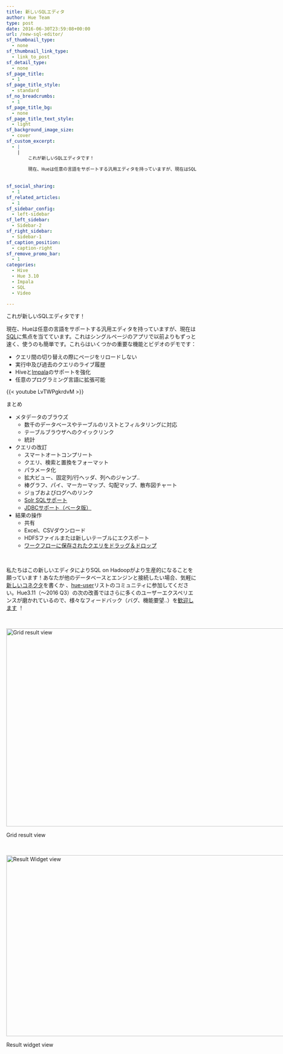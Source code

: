 ```yaml
---
title: 新しいSQLエディタ
author: Hue Team
type: post
date: 2016-06-30T23:59:08+00:00
url: /new-sql-editor/
sf_thumbnail_type:
  - none
sf_thumbnail_link_type:
  - link_to_post
sf_detail_type:
  - none
sf_page_title:
  - 1
sf_page_title_style:
  - standard
sf_no_breadcrumbs:
  - 1
sf_page_title_bg:
  - none
sf_page_title_text_style:
  - light
sf_background_image_size:
  - cover
sf_custom_excerpt:
  - |
    |
        これが新しいSQLエディタです！
        
        現在、Hueは任意の言語をサポートする汎用エディタを持っていますが、現在はSQLに焦点を当てています。これはシングルページのアプリで以前よりもずっと速く、使うのも簡単です。これらはいくつかの重要な機能とビデオのデモです：
        
        
sf_social_sharing:
  - 1
sf_related_articles:
  - 1
sf_sidebar_config:
  - left-sidebar
sf_left_sidebar:
  - Sidebar-2
sf_right_sidebar:
  - Sidebar-1
sf_caption_position:
  - caption-right
sf_remove_promo_bar:
  - 1
categories:
  - Hive
  - Hue 3.10
  - Impala
  - SQL
  - Video

---
```

これが新しいSQLエディタです！

現在、Hueは任意の言語をサポートする汎用エディタを持っていますが、現在は[SQL][1]に焦点を当てています。これはシングルページのアプリで以前よりもずっと速く、使うのも簡単です。これらはいくつかの重要な機能とビデオのデモです：

  * クエリ間の切り替えの際にページをリロードしない
  * 実行中及び過去のクエリのライブ履歴
  * Hiveと[Impala][2]のサポートを強化
  * 任意のプログラミング言語に拡張可能

{{< youtube LvTWPgkrdvM >}}

まとめ

  * メタデータのブラウズ 
      * 数千のデータベースやテーブルのリストとフィルタリングに対応
      * テーブルブラウザへのクイックリンク
      * 統計
  * クエリの改訂 
      * スマートオートコンプリート
      * クエリ、検索と置換をフォーマット
      * パラメータ化
      * 拡大ビュー、固定列/行ヘッダ、列へのジャンプ..
      * 棒グラフ、パイ、マーカーマップ、勾配マップ、散布図チャート
      * ジョブおよびログへのリンク
      * [Solr SQLサポート][3]
      * [JDBCサポート（ベータ版）][4]
  * 結果の操作 
      * 共有
      * Excel、CSVダウンロード
      * HDFSファイルまたは新しいテーブルにエクスポート
      * [ワークフローに保存されたクエリをドラッグ＆ドロップ][5]

&nbsp;

私たちはこの新しいエディタによりSQL on Hadoopがより生産的になることを願っています！あなたが他のデータベースとエンジンと接続したい場合、気軽に[新しいコネクタ][6]を書くか 、[hue-user][7]リストのコミュニティに参加してください。Hue3.11（〜2016 Q3）の次の改善ではさらに多くのユーザーエクスペリエンスが磨かれているので、様々なフィードバック（バグ、機能要望..）を[歓迎します][8] ！

&nbsp;

<div id="attachment_4192" style="width: 1034px" class="wp-caption aligncenter">
  <a href="https://cdn.gethue.com/uploads/2016/06/editor-grid.png"><img class="size-large wp-image-4192" src="https://cdn.gethue.com/uploads/2016/06/editor-grid-1024x524.png" alt="Grid result view" width="1024" height="524" data-wp-pid="4192" /></a>
  
  <p class="wp-caption-text">
    Grid result view
  </p>
</div>

&nbsp;

<div id="attachment_4193" style="width: 1034px" class="wp-caption aligncenter">
  <a href="https://cdn.gethue.com/uploads/2016/06/editor-map.png"><img class="size-large wp-image-4193" src="https://cdn.gethue.com/uploads/2016/06/editor-map-1024x479.png" alt="Result Widget view" width="1024" height="479" data-wp-pid="4193" /></a>
  
  <p class="wp-caption-text">
    Result widget view
  </p>
</div>

 [1]: https://gethue.com/category/sql/
 [2]: http://impala.io
 [3]: https://gethue.com/sql-editor-for-solr-sql/
 [4]: https://gethue.com/custom-sql-query-editors/
 [5]: https://gethue.com/drag-drop-saved-hive-queries-into-your-workflows/
 [6]: https://github.com/cloudera/hue/tree/master/desktop/libs/notebook/src/notebook/connectors
 [7]: http://groups.google.com/a/cloudera.org/group/hue-user
 [8]: https://twitter.com/gethue